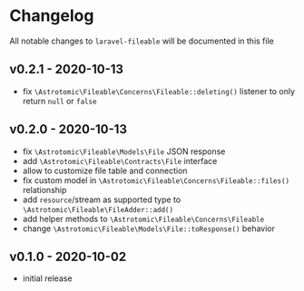 # Changelog

All notable changes to `laravel-fileable` will be documented in this file

## v0.2.1 - 2020-10-13

-   fix `\Astrotomic\Fileable\Concerns\Fileable::deleting()` listener to only return `null` or `false`

## v0.2.0 - 2020-10-13

-   fix `\Astrotomic\Fileable\Models\File` JSON response
-   add `\Astrotomic\Fileable\Contracts\File` interface
-   allow to customize file table and connection
-   fix custom model in `\Astrotomic\Fileable\Concerns\Fileable::files()` relationship
-   add `resource`/stream as supported type to `\Astrotomic\Fileable\FileAdder::add()`
-   add helper methods to `\Astrotomic\Fileable\Concerns\Fileable`
-   change `\Astrotomic\Fileable\Models\File::toResponse()` behavior

## v0.1.0 - 2020-10-02

-   initial release
